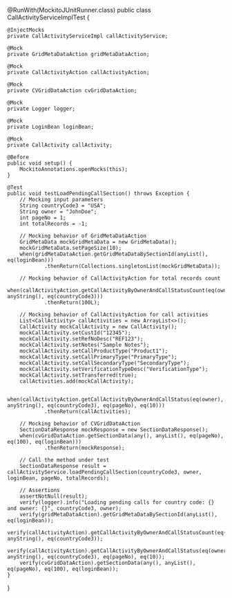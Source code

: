 @RunWith(MockitoJUnitRunner.class)
public class CallActivityServiceImplTest {

    @InjectMocks
    private CallActivityServiceImpl callActivityService;

    @Mock
    private GridMetaDataAction gridMetaDataAction;

    @Mock
    private CallActivityAction callActivityAction;

    @Mock
    private CVGridDataAction cvGridDataAction;

    @Mock
    private Logger logger;

    @Mock
    private LoginBean loginBean;

    @Mock
    private CallActivity callActivity;

    @Before
    public void setup() {
        MockitoAnnotations.openMocks(this);
    }

    @Test
    public void testLoadPendingCallSection() throws Exception {
        // Mocking input parameters
        String countryCode3 = "USA";
        String owner = "JohnDoe";
        int pageNo = 1;
        int totalRecords = -1;

        // Mocking behavior of GridMetaDataAction
        GridMetaData mockGridMetaData = new GridMetaData();
        mockGridMetaData.setPageSize(10);
        when(gridMetaDataAction.getGridMetaDataBySectionId(anyList(), eq(loginBean)))
                .thenReturn(Collections.singletonList(mockGridMetaData));

        // Mocking behavior of CallActivityAction for total records count
        when(callActivityAction.getCallActivityByOwnerAndCallStatusCount(eq(owner), anyString(), eq(countryCode3)))
                .thenReturn(100L);

        // Mocking behavior of CallActivityAction for call activities
        List<CallActivity> callActivities = new ArrayList<>();
        CallActivity mockCallActivity = new CallActivity();
        mockCallActivity.setCustId("12345");
        mockCallActivity.setRefNoDesc("REF123");
        mockCallActivity.setNotes("Sample Notes");
        mockCallActivity.setCallProductType("Product1");
        mockCallActivity.setCallPrimaryType("PrimaryType");
        mockCallActivity.setCallSecondaryType("SecondaryType");
        mockCallActivity.setVerificationTypeDesc("VerificationType");
        mockCallActivity.setTransferred(true);
        callActivities.add(mockCallActivity);

        when(callActivityAction.getCallActivityByOwnerAndCallStatus(eq(owner), anyString(), eq(countryCode3), eq(pageNo), eq(10)))
                .thenReturn(callActivities);

        // Mocking behavior of CVGridDataAction
        SectionDataResponse mockResponse = new SectionDataResponse();
        when(cvGridDataAction.getSectionData(any(), anyList(), eq(pageNo), eq(100), eq(loginBean)))
                .thenReturn(mockResponse);

        // Call the method under test
        SectionDataResponse result = callActivityService.loadPendingCallSection(countryCode3, owner, loginBean, pageNo, totalRecords);

        // Assertions
        assertNotNull(result);
        verify(logger).info("Loading pending calls for country code: {} and owner: {}", countryCode3, owner);
        verify(gridMetaDataAction).getGridMetaDataBySectionId(anyList(), eq(loginBean));
        verify(callActivityAction).getCallActivityByOwnerAndCallStatusCount(eq(owner), anyString(), eq(countryCode3));
        verify(callActivityAction).getCallActivityByOwnerAndCallStatus(eq(owner), anyString(), eq(countryCode3), eq(pageNo), eq(10));
        verify(cvGridDataAction).getSectionData(any(), anyList(), eq(pageNo), eq(100), eq(loginBean));
    }
}
